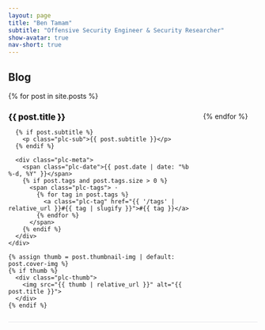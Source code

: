 ```yaml
---
layout: page
title: "Ben Tamam"
subtitle: "Offensive Security Engineer & Security Researcher"
show-avatar: true
nav-short: true
---
```


## Blog

<div class="plc-list">
{% for post in site.posts %}
  <div class="plc-card">
    <div class="plc-text">
      <h3 class="plc-title">
        <a class="plc-title-link" href="{{ post.url | relative_url }}">{{ post.title }}</a>
      </h3>

      {% if post.subtitle %}
        <p class="plc-sub">{{ post.subtitle }}</p>
      {% endif %}

      <div class="plc-meta">
        <span class="plc-date">{{ post.date | date: "%b %-d, %Y" }}</span>
        {% if post.tags and post.tags.size > 0 %}
          <span class="plc-tags"> ·
            {% for tag in post.tags %}
              <a class="plc-tag" href="{{ '/tags' | relative_url }}#{{ tag | slugify }}">#{{ tag }}</a>
            {% endfor %}
          </span>
        {% endif %}
      </div>
    </div>

    {% assign thumb = post.thumbnail-img | default: post.cover-img %}
    {% if thumb %}
      <div class="plc-thumb">
        <img src="{{ thumb | relative_url }}" alt="{{ post.title }}">
      </div>
    {% endif %}
  </div>
{% endfor %}
</div>

<style>
/* compact, professional blog list */
.plc-list{display:flex;flex-direction:column;gap:12px}
.plc-card{
  display:grid;grid-template-columns:1fr 110px;gap:14px;
  padding:12px 0;border-bottom:1px solid #e5e7eb
}
.plc-text{display:flex;flex-direction:column}
.plc-title{margin:0}
.plc-title-link{text-decoration:none;font-size:1.05rem;font-weight:800;line-height:1.2}
.plc-title-link:hover{text-decoration:underline}
.plc-sub{margin:.15rem 0;font-size:.9rem;opacity:.85}
.plc-meta{font-size:.78rem;opacity:.65}
.plc-tags{margin-left:4px}
.plc-tag{margin-right:6px;text-decoration:none}
.plc-tag:hover{text-decoration:underline}
.plc-excerpt{margin:.25rem 0 0 0;font-size:.9rem;line-height:1.35;color:#334155}
.plc-thumb{display:flex;justify-content:center;align-items:center}
.plc-thumb img{
  width:100px;height:100px;object-fit:cover;border-radius:8px; /* square (set to 0 for sharp corners) */
}
@media(max-width:720px){
  .plc-card{grid-template-columns:1fr}
  .plc-thumb img{width:84px;height:84px}
}
</style>
